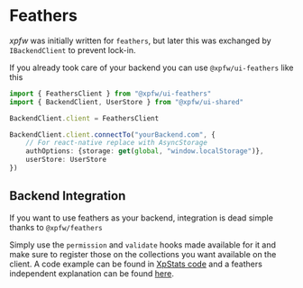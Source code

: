 # Feathers

*xpfw* was initially written for `feathers`, but later this was exchanged by `IBackendClient` to prevent lock-in.

If you already took care of your backend you can use `@xpfw/ui-feathers` like this

```typescript
import { FeathersClient } from "@xpfw/ui-feathers"
import { BackendClient, UserStore } from "@xpfw/ui-shared"

BackendClient.client = FeathersClient

BackendClient.client.connectTo("yourBackend.com", {
    // For react-native replace with AsyncStorage
    authOptions: {storage: get(global, "window.localStorage")},
    userStore: UserStore
})
```

## Backend Integration
If you want to use feathers as your backend, integration is dead simple thanks to `@xpfw/feathers`

Simply use the `permission` and `validate` hooks made available for it and make sure to register those on the collections you want available on the client.
A code example can be found in [XpStats code](https://github.com/xpfw/xpstat/isofw-node/src/services/pluginCollections.ts) and a feathers independent explanation can be found [here](/core/backend.md).